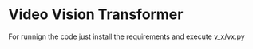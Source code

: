 # Video Vision Transformer
For runnign the code just install the requirements and execute v_x/vx.py
